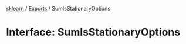 [sklearn](../readme.md) / [Exports](../modules.md) / SumIsStationaryOptions

# Interface: SumIsStationaryOptions

